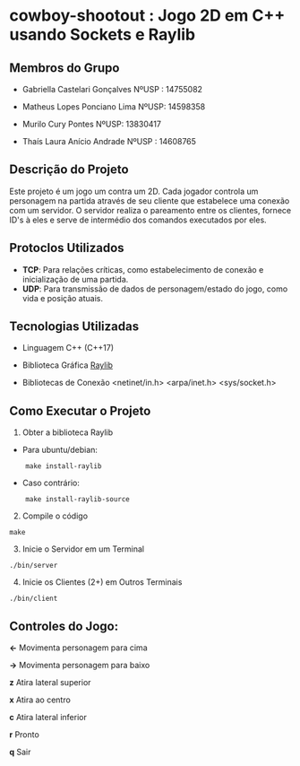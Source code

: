 # cowboy-shootout : Jogo 2D em C++ usando Sockets e Raylib
## Membros do Grupo

- Gabriella Castelari Gonçalves NºUSP : 14755082

- Matheus Lopes Ponciano Lima NºUSP: 14598358

- Murilo Cury Pontes NºUSP: 13830417

- Thaís Laura Anício Andrade NºUSP : 14608765

## Descrição do Projeto
Este projeto é um jogo um contra um 2D. Cada jogador controla um personagem na partida através de seu cliente que estabelece uma conexão com um servidor. O servidor realiza o pareamento entre os clientes, fornece ID's à eles e serve de intermédio dos comandos executados por eles.

## Protoclos Utilizados
- **TCP**: Para relações críticas, como estabelecimento de conexão e inicialização de uma partida.
- **UDP**: Para transmissão de dados de personagem/estado do jogo, como vida e posição atuais.

## Tecnologias Utilizadas

- Linguagem C++ (C++17)

- Biblioteca Gráfica [Raylib](https://www.raylib.com/index.html)

- Bibliotecas de Conexão <netinet/in.h> <arpa/inet.h> <sys/socket.h>

## Como Executar o Projeto
1. Obter a biblioteca Raylib 
- Para ubuntu/debian:
```
    make install-raylib
```
- Caso contrário:
```
    make install-raylib-source
```
2. Compile o código
```
make
```
3. Inicie o Servidor em um Terminal
```
./bin/server
```
4. Inicie os Clientes (2+) em Outros Terminais
```
./bin/client
```

## Controles do Jogo:

**<-** Movimenta personagem para cima

**->** Movimenta personagem para baixo

**z** Atira lateral superior

**x** Atira ao centro

**c** Atira lateral inferior

**r** Pronto

**q** Sair
